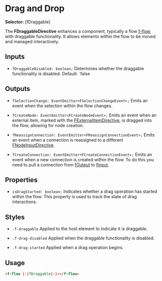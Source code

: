 ﻿# Drag and Drop

**Selector:** [fDraggable] 

The **FDraggableDirective** enhances a component, typically a flow [f-flow](f-flow-component), with draggable functionality. It allows elements within the flow to be moved and managed interactively.

## Inputs

  - `fDraggableDisabled: boolean;` Determines whether the draggable functionality is disabled. Default: `false

## Outputs

 - `fSelectionChange: EventEmitter<FSelectionChangeEvent>;` Emits an event when the selection within the flow changes.

[//]: # ( - `fConnectionIntersectNode: EventEmitter<FConnectionIntersectNodeEvent>;` Emits an event when an unconnected node is dragged and released over a connection.  )

 - `fCreateNode: EventEmitter<FCreateNodeEvent>;` Emits an event when an external item, marked with the [FExternalItemDirective](f-external-item-directive), is dragged into the flow, allowing for node creation.

 - `fReassignConnection: EventEmitter<FReassignConnectionEvent>;` Emits an event when a connection is reassigned to a different [FNodeInputDirective](f-node-input-directive).

 - `fCreateConnection: EventEmitter<FCreateConnectionEvent>;` Emits an event when a new connection is created within the flow. To do this you need to pull a connection from [fOutput](f-node-output-directive) to [fInput](f-node-input-directive).

## Properties

 - `isDragStarted: boolean;` Indicates whether a drag operation has started within the flow. This property is used to track the state of drag interactions.

## Styles

  - `.f-draggable` Applied to the host element to indicate it is draggable.

  - `.f-drag-disabled` Applied when the draggable functionality is disabled.

  - `.f-drag-started` Applied when a drag operation begins.

## Usage

```html
<f-flow |:|fDraggable|:|></f-flow>
```
